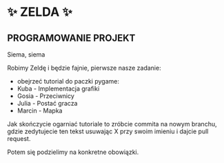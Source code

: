 # ✨ ZELDA ✨
## PROGRAMOWANIE PROJEKT

Siema, siema

Robimy Zeldę i będzie fajnie, pierwsze nasze zadanie:

- obejrzeć tutorial do paczki pygame:
- Kuba - Implementacja grafiki
- Gosia - Przeciwnicy
- Julia - Postać gracza
- Marcin - Mapka

Jak skończycie ogarniać tutoriale to zróbcie commita na nowym branchu, gdzie zedytujecie ten tekst usuwając X przy swoim imieniu i dajcie pull request.

Potem się podzielimy na konkretne obowiązki.
